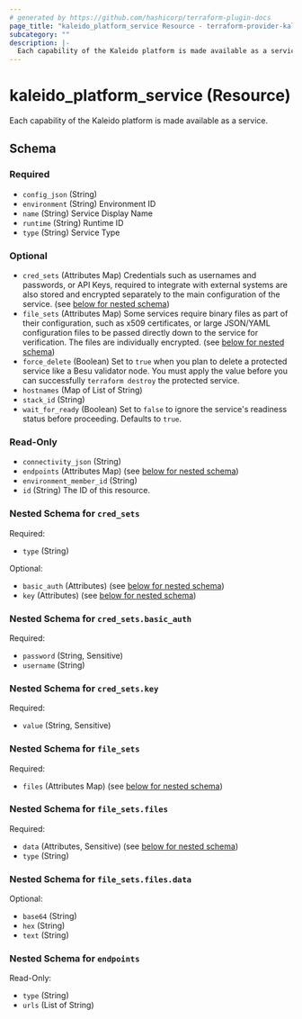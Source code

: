 ```yaml
---
# generated by https://github.com/hashicorp/terraform-plugin-docs
page_title: "kaleido_platform_service Resource - terraform-provider-kaleido"
subcategory: ""
description: |-
  Each capability of the Kaleido platform is made available as a service.
---
```


# kaleido_platform_service (Resource)

Each capability of the Kaleido platform is made available as a service.



<!-- schema generated by tfplugindocs -->
## Schema

### Required

- `config_json` (String)
- `environment` (String) Environment ID
- `name` (String) Service Display Name
- `runtime` (String) Runtime ID
- `type` (String) Service Type

### Optional

- `cred_sets` (Attributes Map) Credentials such as usernames and passwords, or API Keys, required to integrate with external systems are also stored and encrypted separately to the main configuration of the service. (see [below for nested schema](#nestedatt--cred_sets))
- `file_sets` (Attributes Map) Some services require binary files as part of their configuration, such as x509 certificates, or large JSON/YAML configuration files to be passed directly down to the service for verification. The files are individually encrypted. (see [below for nested schema](#nestedatt--file_sets))
- `force_delete` (Boolean) Set to `true` when you plan to delete a protected service like a Besu validator node. You must apply the value before you can successfully `terraform destroy` the protected service.
- `hostnames` (Map of List of String)
- `stack_id` (String)
- `wait_for_ready` (Boolean) Set to `false` to ignore the service's readiness status before proceeding. Defaults to `true`.

### Read-Only

- `connectivity_json` (String)
- `endpoints` (Attributes Map) (see [below for nested schema](#nestedatt--endpoints))
- `environment_member_id` (String)
- `id` (String) The ID of this resource.

<a id="nestedatt--cred_sets"></a>
### Nested Schema for `cred_sets`

Required:

- `type` (String)

Optional:

- `basic_auth` (Attributes) (see [below for nested schema](#nestedatt--cred_sets--basic_auth))
- `key` (Attributes) (see [below for nested schema](#nestedatt--cred_sets--key))

<a id="nestedatt--cred_sets--basic_auth"></a>
### Nested Schema for `cred_sets.basic_auth`

Required:

- `password` (String, Sensitive)
- `username` (String)


<a id="nestedatt--cred_sets--key"></a>
### Nested Schema for `cred_sets.key`

Required:

- `value` (String, Sensitive)



<a id="nestedatt--file_sets"></a>
### Nested Schema for `file_sets`

Required:

- `files` (Attributes Map) (see [below for nested schema](#nestedatt--file_sets--files))

<a id="nestedatt--file_sets--files"></a>
### Nested Schema for `file_sets.files`

Required:

- `data` (Attributes, Sensitive) (see [below for nested schema](#nestedatt--file_sets--files--data))
- `type` (String)

<a id="nestedatt--file_sets--files--data"></a>
### Nested Schema for `file_sets.files.data`

Optional:

- `base64` (String)
- `hex` (String)
- `text` (String)




<a id="nestedatt--endpoints"></a>
### Nested Schema for `endpoints`

Read-Only:

- `type` (String)
- `urls` (List of String)
